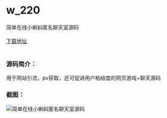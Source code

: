 # w_220
简单在线小蝌蚪匿名聊天室源码
<br/></br>
[下载地址](https://www.uuid2.com/220.html "下载地址")
<br/></br>
<h3>源码简介：</h3>
<p>用于网站引流，pv获取，还可促进用户粘结度的网页游戏+聊天源码<p>
<h3>截图：</h3>
<img src="https://www.uuid2.com/wp-content/uploads/img/202105/e2f8789691.jpg" alt="简单在线小蝌蚪匿名聊天室源码">
